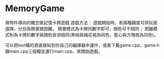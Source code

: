 # MemoryGame
用物件導向的概念做記憶卡牌遊戲 遊戲方法： 遊戲開始時，有兩種難度可供玩家選擇，分別為簡單跟困難。 簡單模式為卡牌同數字即可，顏色可不相同； 困難模式則為卡牌的數字與顏色皆須相同(黑桃與梅花視為同色，愛心與方塊視為同色)。

可以把test檔的資直接貼到你自己的編譯器中運作，或者下戴game.cpp，game.h 跟main.cpp三個檔並運行main.cpp，來開始遊戲。
